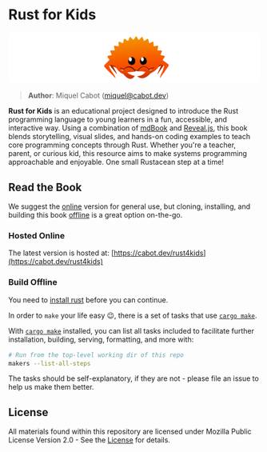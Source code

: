 # Rust for Kids

![Logo](./img/logo.png)

> **Author**: Miquel Cabot ([miquel@cabot.dev](mailto:miquel@cabot.dev))

**Rust for Kids** is an educational project designed to introduce the Rust programming language to young learners in a fun, accessible, and interactive way. Using a combination of [mdBook](https://rust-lang.github.io/mdBook/) and [Reveal.js](https://revealjs.com/), this book blends storytelling, visual slides, and hands-on coding examples to teach core programming concepts through Rust. Whether you're a teacher, parent, or curious kid, this resource aims to make systems programming approachable and enjoyable. One small Rustacean step at a time!

## Read the Book

We suggest the [online](#hosted-online) version for general use, but cloning, installing, and building this book [offline](#build-offline) is a great option on-the-go.

### Hosted Online

The latest version is hosted at: [https://cabot.dev/rust4kids](https://cabot.dev/rust4kids)

### Build Offline

You need to [install rust](https://www.rust-lang.org/tools/install) before you can continue.

In order to `make` your life easy 😉, there is a set of tasks that use [`cargo make`](https://sagiegurari.github.io/cargo-make/#overview).

With [`cargo make`](https://sagiegurari.github.io/cargo-make/#installation) installed, you can list all tasks included to facilitate further installation, building, serving, formatting, and more with:

```sh
# Run from the top-level working dir of this repo
makers --list-all-steps
```

The tasks should be self-explanatory, if they are not - please file an issue to help us make them better.

## License

All materials found within this repository are licensed under Mozilla Public License Version 2.0 - See the [License](./LICENSE.md) for details.

